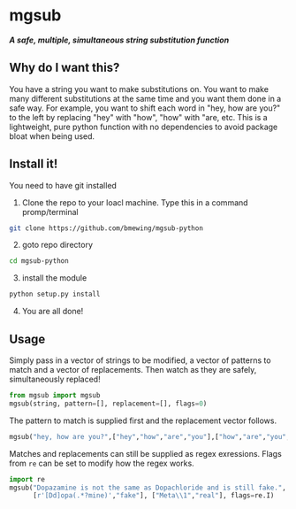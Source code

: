# mgsub 

***A safe, multiple, simultaneous string substitution function***

## Why do I want this?
You have a string you want to make substitutions on. You want to make many different substitutions at the same time 
and you want them done in a safe way. For example, you want to shift each word in "hey, how are you?" to the left 
by replacing "hey" with "how", "how" with "are, etc.  This is a lightweight, pure python function with no 
dependencies to avoid package bloat when being used.

## Install it!

You need to have git installed

1. Clone the repo to your loacl machine. Type this in a command promp/terminal

```sh
git clone https://github.com/bmewing/mgsub-python
```

2. goto repo directory

```sh
cd mgsub-python
```

3. install the module

```sh
python setup.py install
```

4. You are all done!

## Usage

Simply pass in a vector of strings to be modified, a vector of patterns to match and a vector of replacements. Then watch as they are safely, simultaneously replaced!

```python
from mgsub import mgsub
mgsub(string, pattern=[], replacement=[], flags=0)
```

The pattern to match is supplied first and the replacement vector follows.

```python
mgsub("hey, how are you?",["hey","how","are","you"],["how","are","you","hey"])
```

Matches and replacements can still be supplied as regex exressions. Flags from `re` can be set to modify how the regex works.

```python
import re
mgsub("Dopazamine is not the same as Dopachloride and is still fake.", 
      [r'[Dd]opa(.*?mine)',"fake"], ["Meta\\1","real"], flags=re.I)
```